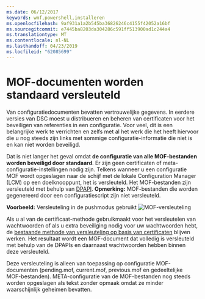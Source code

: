 ```yaml
---
ms.date: 06/12/2017
keywords: wmf,powershell,installeren
ms.openlocfilehash: 9af931a1a2b545ba36826246c4155f42052a16bf
ms.sourcegitcommit: e7445ba8203da304286c591ff513900ad1c244a4
ms.translationtype: MT
ms.contentlocale: nl-NL
ms.lasthandoff: 04/23/2019
ms.locfileid: "62085699"
---
```

# <a name="mof-documents-are-encrypted-by-default"></a>MOF-documenten worden standaard versleuteld

Van configuratiedocumenten bevatten vertrouwelijke gegevens. In eerdere versies van DSC moest u distribueren en beheren van certificaten voor het beveiligen van referenties in een configuratie. Voor veel, dit is een belangrijke werk te verrichten en zelfs met al het werk die het heeft hiervoor die u nog steeds zijn links met sommige configuratie-informatie die niet is en kan niet worden beveiligd.

Dat is niet langer het geval omdat **de configuratie van alle MOF-bestanden worden beveiligd door standaard**. Er zijn geen certificaten of meta-configuratie-instellingen nodig zijn. Telkens wanneer u een configuratie MOF wordt opgeslagen naar de schijf met de lokale Configuration Manager (LCM) op een doelknooppunt, het is versleuteld. Het MOF-bestanden zijn versleuteld met behulp van [DPAPI](https://msdn.microsoft.com/library/ms995355.aspx). **Opmerking:** MOF-bestanden die worden gegenereerd door een configuratiescript zijn niet versleuteld.

**Voorbeeld:** Versleuteling in de pushmodus gebruikt ![MOF-versleuteling](../images/MOF_Encryption.jpg)

Als u al van de certificaat-methode gebruikmaakt voor het versleutelen van wachtwoorden of als u extra beveiliging nodig voor uw wachtwoorden hebt, de [bestaande methode van versleuteling op basis van certificaten](https://msdn.microsoft.com/powershell/dsc/securemof) blijven werken. Het resultaat wordt een MOF-document dat volledig is versleuteld met behulp van de DPAPIs en daarnaast wachtwoorden hebben binnen deze versleuteld.

Deze versleuteling is alleen van toepassing op configuratie MOF-documenten (pending.mof, current.mof, previous.mof en gedeeltelijke MOF-bestanden). META-configuratie van de MOF-bestanden nog steeds worden opgeslagen als tekst zonder opmaak omdat ze minder waarschijnlijk geheimen bevatten.
